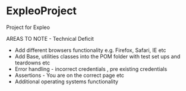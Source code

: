 # ExpleoProject
Project for Expleo

AREAS TO NOTE - Technical Deficit

- Add different browsers functionality e.g. Firefox, Safari, IE etc 
- Add Base, utilities classes into the POM folder with test set ups and teardowns etc
- Error handling - incorrect credentials , pre existing credentials
- Assertions - You are on the correct page etc
- Additional operating systems functionality

